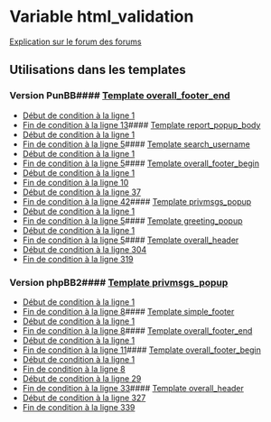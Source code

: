 # Variable html_validation
[Explication sur le forum des forums](http://forum.forumactif.com/t294113-listing-des-variables#html_validation)
## Utilisations dans les templates
### Version PunBB#### [Template overall_footer_end](punbb/overall_footer_end.md)
* [Début de condition à la ligne 1](../punbb/overall_footer_end.tpl#L1)
* [Fin de condition à la ligne 13](../punbb/overall_footer_end.tpl#L13)#### [Template report_popup_body](punbb/report_popup_body.md)
* [Début de condition à la ligne 1](../punbb/report_popup_body.tpl#L1)
* [Fin de condition à la ligne 5](../punbb/report_popup_body.tpl#L5)#### [Template search_username](punbb/search_username.md)
* [Début de condition à la ligne 1](../punbb/search_username.tpl#L1)
* [Fin de condition à la ligne 5](../punbb/search_username.tpl#L5)#### [Template overall_footer_begin](punbb/overall_footer_begin.md)
* [Début de condition à la ligne 1](../punbb/overall_footer_begin.tpl#L1)
* [Fin de condition à la ligne 10](../punbb/overall_footer_begin.tpl#L10)
* [Début de condition à la ligne 37](../punbb/overall_footer_begin.tpl#L37)
* [Fin de condition à la ligne 42](../punbb/overall_footer_begin.tpl#L42)#### [Template privmsgs_popup](punbb/privmsgs_popup.md)
* [Début de condition à la ligne 1](../punbb/privmsgs_popup.tpl#L1)
* [Fin de condition à la ligne 5](../punbb/privmsgs_popup.tpl#L5)#### [Template greeting_popup](punbb/greeting_popup.md)
* [Début de condition à la ligne 1](../punbb/greeting_popup.tpl#L1)
* [Fin de condition à la ligne 5](../punbb/greeting_popup.tpl#L5)#### [Template overall_header](punbb/overall_header.md)
* [Début de condition à la ligne 304](../punbb/overall_header.tpl#L304)
* [Fin de condition à la ligne 319](../punbb/overall_header.tpl#L319)
### Version phpBB2#### [Template privmsgs_popup](subsilver/privmsgs_popup.md)
* [Début de condition à la ligne 1](../subsilver/privmsgs_popup.tpl#L1)
* [Fin de condition à la ligne 8](../subsilver/privmsgs_popup.tpl#L8)#### [Template simple_footer](subsilver/simple_footer.md)
* [Début de condition à la ligne 1](../subsilver/simple_footer.tpl#L1)
* [Fin de condition à la ligne 8](../subsilver/simple_footer.tpl#L8)#### [Template overall_footer_end](subsilver/overall_footer_end.md)
* [Début de condition à la ligne 1](../subsilver/overall_footer_end.tpl#L1)
* [Fin de condition à la ligne 11](../subsilver/overall_footer_end.tpl#L11)#### [Template overall_footer_begin](subsilver/overall_footer_begin.md)
* [Début de condition à la ligne 1](../subsilver/overall_footer_begin.tpl#L1)
* [Fin de condition à la ligne 8](../subsilver/overall_footer_begin.tpl#L8)
* [Début de condition à la ligne 29](../subsilver/overall_footer_begin.tpl#L29)
* [Fin de condition à la ligne 33](../subsilver/overall_footer_begin.tpl#L33)#### [Template overall_header](subsilver/overall_header.md)
* [Début de condition à la ligne 327](../subsilver/overall_header.tpl#L327)
* [Fin de condition à la ligne 339](../subsilver/overall_header.tpl#L339)